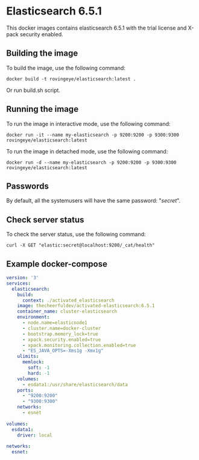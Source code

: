 # Elasticsearch 6.5.1

This docker images contains elasticsearch 6.5.1 with the trial license and X-pack security enabled. 

## Building the image

To build the image, use the following command:

```console
docker build -t rovingeye/elasticsearch:latest .
```

Or run build.sh script.

## Running the image
To run the image in interactive mode, use the following command:

```console
docker run -it --name my-elasticsearch -p 9200:9200 -p 9300:9300 rovingeye/elasticsearch:latest
```

To run the image in detached mode, use the following command:

```console
docker run -d --name my-elasticsearch -p 9200:9200 -p 9300:9300 rovingeye/elasticsearch:latest
```

## Passwords

By default, all the systemusers will have the same password: "_secret_".

## Check server status

To check the server status, use the following command:

```console
curl -X GET "elastic:secret@localhost:9200/_cat/health"
```

## Example docker-compose

```yaml
version: '3'
services:
  elasticsearch:
    build:
      context: ./activated_elasticsearch
    image: thecheerfuldev/activated-elasticsearch:6.5.1
    container_name: cluster-elasticsearch
    environment:
      - node.name=elasticnode1
      - cluster.name=docker-cluster
      - bootstrap.memory_lock=true
      - xpack.security.enabled=true
      - xpack.monitoring.collection.enabled=true
      - "ES_JAVA_OPTS=-Xms1g -Xmx1g"
    ulimits:
      memlock:
        soft: -1
        hard: -1
    volumes:
      - esdata1:/usr/share/elasticsearch/data
    ports:
      - "9200:9200"
      - "9300:9300"
    networks:
      - esnet
        
volumes:
  esdata1:
    driver: local
  
networks:
  esnet:
```